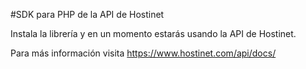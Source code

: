 #SDK para PHP de la API de Hostinet

Instala la librería y en un momento estarás usando la API de Hostinet.

Para más información visita https://www.hostinet.com/api/docs/
